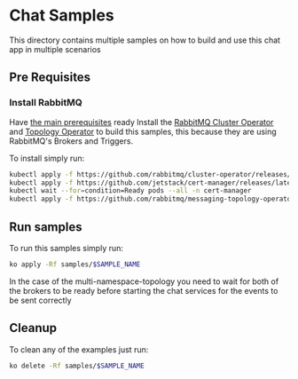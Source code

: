 # Chat Samples

This directory contains multiple samples on how to build and use this chat app in multiple scenarios

## Pre Requisites
### Install RabbitMQ

Have [the main prerequisites]() ready
Install the [RabbitMQ Cluster Operator]() and [Topology Operator]() to build this samples, this because they are using RabbitMQ's Brokers and Triggers.

To install simply run:
```bash
kubectl apply -f https://github.com/rabbitmq/cluster-operator/releases/latest/download/cluster-operator.yml
kubectl apply -f https://github.com/jetstack/cert-manager/releases/latest/download/cert-manager.yaml
kubectl wait --for=condition=Ready pods --all -n cert-manager
kubectl apply -f https://github.com/rabbitmq/messaging-topology-operator/releases/latest/download/messaging-topology-operator-with-certmanager.yaml
```

## Run samples

To run this samples simply run:
```bash
ko apply -Rf samples/$SAMPLE_NAME
```
In the case of the multi-namespace-topology you need to wait for both of the brokers to be ready before starting the chat services for the events to be sent correctly 


## Cleanup

To clean any of the examples just run:

```bash
ko delete -Rf samples/$SAMPLE_NAME
```

